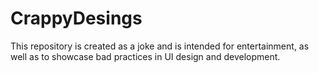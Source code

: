 # CrappyDesings
This repository is created as a joke and is intended for entertainment, as well as to showcase bad practices in UI design and development.

